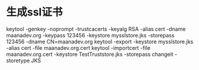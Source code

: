 

# 生成ssl证书

keytool  -genkey -noprompt -trustcacerts -keyalg RSA -alias cert -dname  maanadev.org -keypass 123456 -keystore mysslstore.jks -storepass 123456 -dname CN=maanadev.org
keytool -export -keystore mysslstore.jks -alias cert -file maanadev.org.cert
keytool -importcert -file maanadev.org.cert -keystore TestTruststore.jks -storepass changeit -storetype JKS